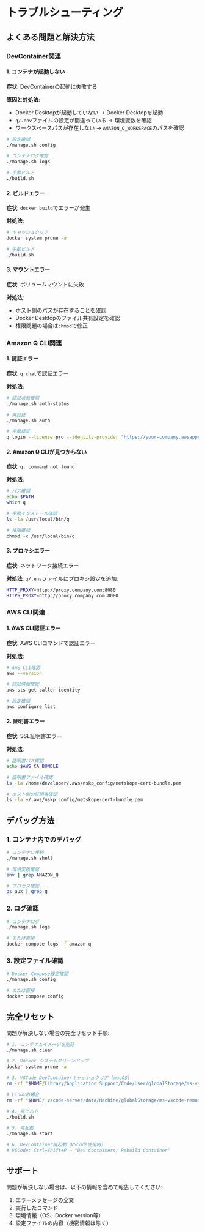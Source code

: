 # トラブルシューティング

## よくある問題と解決方法

### DevContainer関連

#### 1. コンテナが起動しない

**症状**: DevContainerの起動に失敗する

**原因と対処法**:
- Docker Desktopが起動していない → Docker Desktopを起動
- `q/.env`ファイルの設定が間違っている → 環境変数を確認
- ワークスペースパスが存在しない → `AMAZON_Q_WORKSPACE`のパスを確認

```bash
# 設定確認
./manage.sh config

# コンテナログ確認
./manage.sh logs

# 手動ビルド
./build.sh
```

#### 2. ビルドエラー

**症状**: `docker build`でエラーが発生

**対処法**:
```bash
# キャッシュクリア
docker system prune -a

# 手動ビルド
./build.sh
```

#### 3. マウントエラー

**症状**: ボリュームマウントに失敗

**対処法**:
- ホスト側のパスが存在することを確認
- Docker Desktopのファイル共有設定を確認
- 権限問題の場合は`chmod`で修正

### Amazon Q CLI関連

#### 1. 認証エラー

**症状**: `q chat`で認証エラー

**対処法**:
```bash
# 認証状態確認
./manage.sh auth-status

# 再認証
./manage.sh auth

# 手動認証
q login --license pro --identity-provider "https://your-company.awsapps.com/start" --region "us-east-1"
```

#### 2. Amazon Q CLIが見つからない

**症状**: `q: command not found`

**対処法**:
```bash
# パス確認
echo $PATH
which q

# 手動インストール確認
ls -la /usr/local/bin/q

# 権限確認
chmod +x /usr/local/bin/q
```

#### 3. プロキシエラー

**症状**: ネットワーク接続エラー

**対処法**:
`q/.env`ファイルにプロキシ設定を追加:
```bash
HTTP_PROXY=http://proxy.company.com:8080
HTTPS_PROXY=http://proxy.company.com:8080
```

### AWS CLI関連

#### 1. AWS CLI認証エラー

**症状**: AWS CLIコマンドで認証エラー

**対処法**:
```bash
# AWS CLI確認
aws --version

# 認証情報確認
aws sts get-caller-identity

# 設定確認
aws configure list
```

#### 2. 証明書エラー

**症状**: SSL証明書エラー

**対処法**:
```bash
# 証明書パス確認
echo $AWS_CA_BUNDLE

# 証明書ファイル確認
ls -la /home/developer/.aws/nskp_config/netskope-cert-bundle.pem

# ホスト側の証明書確認
ls -la ~/.aws/nskp_config/netskope-cert-bundle.pem
```

## デバッグ方法

### 1. コンテナ内でのデバッグ

```bash
# コンテナに接続
./manage.sh shell

# 環境変数確認
env | grep AMAZON_Q

# プロセス確認
ps aux | grep q
```

### 2. ログ確認

```bash
# コンテナログ
./manage.sh logs

# または直接
docker compose logs -f amazon-q
```

### 3. 設定ファイル確認

```bash
# Docker Compose設定確認
./manage.sh config

# または直接
docker compose config
```

## 完全リセット

問題が解決しない場合の完全リセット手順:

```bash
# 1. コンテナとイメージを削除
./manage.sh clean

# 2. Docker システムクリーンアップ
docker system prune -a

# 3. VSCode DevContainerキャッシュクリア (macOS)
rm -rf "$HOME/Library/Application Support/Code/User/globalStorage/ms-vscode-remote.remote-containers"

# Linuxの場合
rm -rf "$HOME/.vscode-server/data/Machine/globalStorage/ms-vscode-remote.remote-containers"

# 4. 再ビルド
./build.sh

# 5. 再起動
./manage.sh start

# 6. DevContainer再起動（VSCode使用時）
# VSCode: Ctrl+Shift+P → "Dev Containers: Rebuild Container"
```

## サポート

問題が解決しない場合は、以下の情報を含めて報告してください:

1. エラーメッセージの全文
2. 実行したコマンド
3. 環境情報（OS、Docker version等）
4. 設定ファイルの内容（機密情報は除く）
